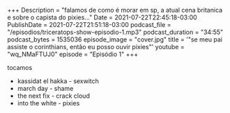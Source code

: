 +++
Description = "falamos de como é morar em sp, a atual cena britanica e sobre o capista do pixies..."
Date = 2021-07-22T22:45:18-03:00
PublishDate = 2021-07-22T21:51:18-03:00 
podcast_file = "/episodios/triceratops-show-episodio-1.mp3"
podcast_duration = "34:55"
podcast_bytes = 1535036
episode_image = "cover.jpg"
title = '"se meu pai assiste o corinthians, então eu posso ouvir pixies"'
youtube = "wq_NMaFTUJ0"
episode = "Episódio 1"
+++


tocamos

* kassidat el hakka - sexwitch
* march day - shame
* the next fix - crack cloud
* into the white - pixies
